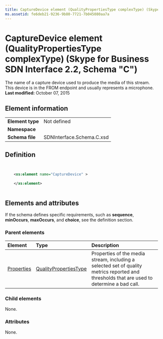```yaml
---
title: CaptureDevice element (QualityPropertiesType complexType) (Skype for Business SDN Interface 2.2, Schema "C")
ms.assetid: fe6deb21-9236-9b80-7721-7b045080aa7a
---
```



# CaptureDevice element (QualityPropertiesType complexType) (Skype for Business SDN Interface 2.2, Schema "C")
The name of a capture device used to produce the media of this stream. This device is in the FROM endpoint and usually represents a microphone. 
 **Last modified:** October 07, 2015
  
    
    


## Element information


|||
|:-----|:-----|
|**Element type**|Not defined |
|**Namespace**||
|**Schema file**|SDNInterface.Schema.C.xsd |
   

## Definition


```XML


    <xs:element name="CaptureDevice" >
    
    </xs:element>
  
```


## Elements and attributes

If the schema defines specific requirements, such as **sequence**, **minOccurs**, **maxOccurs**, and **choice**, see the definition section. 
  
    
    

### Parent elements



|**Element**|**Type**|**Description**|
|:-----|:-----|:-----|
| [Properties](properties-element-qualitytype-complextype.md)| [QualityPropertiesType](qualitypropertiestype-complextype-1.md)|Properties of the media stream, including a selected set of quality metrics reported and thresholds that are used to determine a bad call. |
   

### Child elements

None. 
  
    
    

### Attributes

None. 
  
    
    

